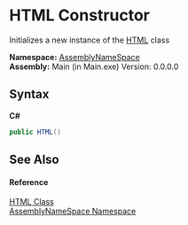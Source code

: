 # HTML Constructor 
 

Initializes a new instance of the <a href="a11d2b70-721d-68f6-02c8-9f6da755b1cb">HTML</a> class

**Namespace:**&nbsp;<a href="6bcc80ef-5cfd-db5f-1eb2-7297d1c16397">AssemblyNameSpace</a><br />**Assembly:**&nbsp;Main (in Main.exe) Version: 0.0.0.0

## Syntax

**C#**<br />
``` C#
public HTML()
```


## See Also


#### Reference
<a href="a11d2b70-721d-68f6-02c8-9f6da755b1cb">HTML Class</a><br /><a href="6bcc80ef-5cfd-db5f-1eb2-7297d1c16397">AssemblyNameSpace Namespace</a><br />